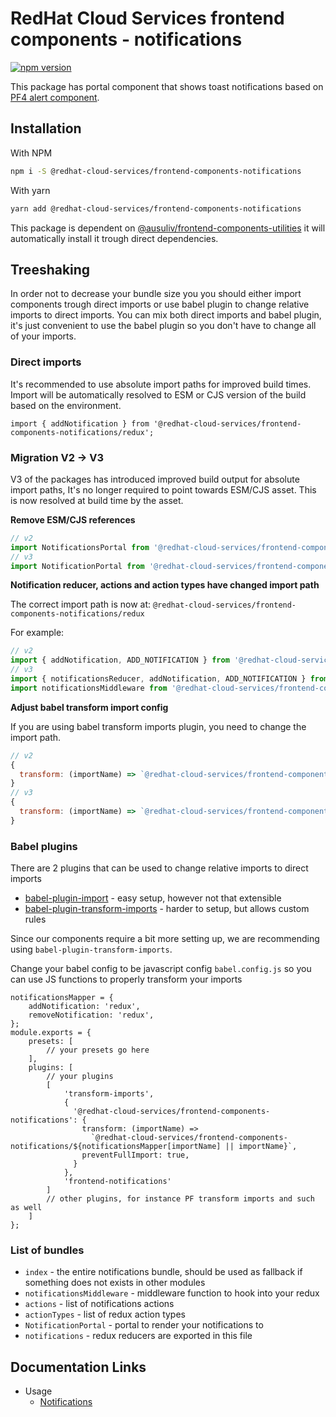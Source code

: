 # RedHat Cloud Services frontend components - notifications

[![npm version](https://badge.fury.io/js/%40redhat-cloud-services%2Ffrontend-components-notifications.svg)](https://badge.fury.io/js/%40redhat-cloud-services%2Ffrontend-components-notifications)

This package has portal component that shows toast notifications based on [PF4 alert component](https://v2.patternfly.org/documentation/core/components/alert).


## Installation
With NPM
```bash
npm i -S @redhat-cloud-services/frontend-components-notifications
```

With yarn
```bash
yarn add @redhat-cloud-services/frontend-components-notifications
```

This package is dependent on [@ausuliv/frontend-components-utilities](https://www.npmjs.com/package/@ausuliv/frontend-components-utilities) it will automatically install it trough direct dependencies.

## Treeshaking

In order not to decrease your bundle size you you should either import components trough direct imports or use babel plugin to change relative imports to direct imports. You can mix both direct imports and babel plugin, it's just convenient to use the babel plugin so you don't have to change all of your imports.

### Direct imports

It's recommended to use absolute import paths for improved build times. Import will be automatically resolved to ESM or CJS version of the build based on the environment.
```JSX
import { addNotification } from '@redhat-cloud-services/frontend-components-notifications/redux';
```
### Migration V2 -> V3
V3 of the packages has introduced improved build output for absolute import paths, It's no longer required to point towards ESM/CJS asset. This is now resolved at build time by the asset.

**Remove ESM/CJS references**

```jsx
// v2
import NotificationsPortal from '@redhat-cloud-services/frontend-components-notifications/esm/NotificationsPortal';
// v3
import NotificationPortal from '@redhat-cloud-services/frontend-components-notifications/NotificationPortal';
```

**Notification reducer, actions and action types have changed import path**

The correct import path is now at: `@redhat-cloud-services/frontend-components-notifications/redux`

For example: 
```jsx
// v2
import { addNotification, ADD_NOTIFICATION } from '@redhat-cloud-services/frontend-components-notifications/cjs/actions';
// v3
import { notificationsReducer, addNotification, ADD_NOTIFICATION } from '@redhat-cloud-services/frontend-components-notifications/redux';
import notificationsMiddleware from '@redhat-cloud-services/frontend-components-notifications/notificationsMiddleware';
```

**Adjust babel transform import config**

If you are using babel transform imports plugin, you need to change the import path.
```jsx
// v2
{
  transform: (importName) => `@redhat-cloud-services/frontend-components-notifications/esm/${importName}`
}
// v3
{
  transform: (importName) => `@redhat-cloud-services/frontend-components-notifications/${importName}`
}

```

### Babel plugins

There are 2 plugins that can be used to change relative imports to direct imports
* [babel-plugin-import](https://www.npmjs.com/package/babel-plugin-import) - easy setup, however not that extensible
* [babel-plugin-transform-imports](https://www.npmjs.com/package/babel-plugin-transform-imports) - harder to setup, but allows custom rules

Since our components require a bit more setting up, we are recommending using `babel-plugin-transform-imports`.

Change your babel config to be javascript config `babel.config.js` so you can use JS functions to properly transform your imports

```JS
notificationsMapper = {
    addNotification: 'redux',
    removeNotification: 'redux',
};
module.exports = {
    presets: [
        // your presets go here
    ],
    plugins: [
        // your plugins
        [
            'transform-imports',
            {
              '@redhat-cloud-services/frontend-components-notifications': {
                transform: (importName) =>
                  `@redhat-cloud-services/frontend-components-notifications/${notificationsMapper[importName] || importName}`,
                preventFullImport: true,
              }
            },
            'frontend-notifications'
        ]
        // other plugins, for instance PF transform imports and such as well
    ]
};
```

### List of bundles
* `index` - the entire notifications bundle, should be used as fallback if something does not exists in other modules
* `notificationsMiddleware` - middleware function to hook into your redux
* `actions` - list of notifications actions
* `actionTypes` - list of redux action types
* `NotificationPortal` - portal to render your notifications to
* `notifications` - redux reducers are exported in this file

## Documentation Links

* Usage
  * [Notifications](doc/notifications.md)
